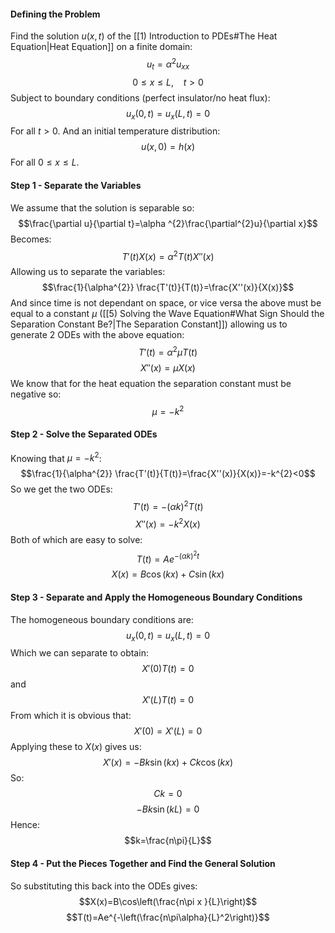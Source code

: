 #### Defining the Problem
Find the solution $u(x,t)$ of the [[1) Introduction to PDEs#The Heat Equation|Heat Equation]]
on a finite domain:
$$u_{t}=\alpha ^{2}u_{xx}$$
$$0\le x\le L,~~~~ t>0$$
Subject to boundary conditions (perfect insulator/no heat flux):
$$u_{x}(0,t)=u_x(L,t)=0$$
For all $t>0$.
And an initial temperature distribution:
$$u(x,0)=h(x)$$
For all $0\le x\le L$.
#### Step 1 - Separate the Variables
We assume that the solution is separable so:
$$\frac{\partial u}{\partial t}=\alpha ^{2}\frac{\partial^{2}u}{\partial x}$$
Becomes:
$$T'(t)X(x)=\alpha^{2}T(t)X''(x)$$
Allowing us to separate the variables:
$$\frac{1}{\alpha^{2}} \frac{T'(t)}{T(t)}=\frac{X''(x)}{X(x)}$$
And since time is not dependant on space, or vice versa the above must be equal to a constant $\mu$ ([[5) Solving the Wave Equation#What Sign Should the Separation Constant Be?|The Separation Constant]]) allowing us to generate 2 ODEs with the above equation:
$$T'(t)=\alpha^{2}\mu T(t)$$
$$X''(x)=\mu X(x)$$
We know that for the heat equation the separation constant must be negative so:
$$\mu=-k^{2}$$
#### Step 2 - Solve the Separated ODEs
Knowing that $\mu=-k^{2}$:
$$\frac{1}{\alpha^{2}} \frac{T'(t)}{T(t)}=\frac{X''(x)}{X(x)}=-k^{2}<0$$
So we get the two ODEs:
$$T'(t)=-(\alpha k)^{2} T(t)$$
$$X''(x)=-k^{2} X(x)$$
Both of which are easy to solve:
$$T(t)=Ae^{-(\alpha k)^{2}t}$$
$$X(x)=B\cos(kx)+C\sin(kx)$$
#### Step 3 - Separate and Apply the Homogeneous Boundary Conditions
The homogeneous boundary conditions are:
$$u_{x}(0,t)=u_x(L,t)=0$$
Which we can separate to obtain:
$$X'(0)T(t)=0$$
and
$$X'(L)T(t)=0$$
From which it is obvious that:
$$X'(0)=X'(L)=0$$
Applying these to $X(x)$ gives us:
$$X'(x)=-Bk\sin(kx)+Ck\cos(kx)$$
So:
$$Ck=0$$
$$-Bk\sin(kL)=0$$
Hence:
$$k=\frac{n\pi}{L}$$
#### Step 4 - Put the Pieces Together and Find the General Solution
So substituting this back into the ODEs gives:
$$X(x)=B\cos\left(\frac{n\pi x }{L}\right)$$
$$T(t)=Ae^{-\left(\frac{n\pi\alpha}{L}^2\right)}$$